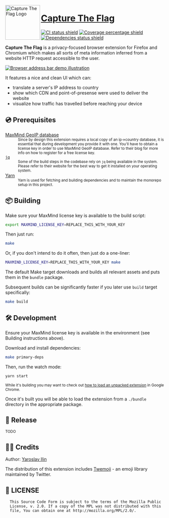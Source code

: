 [<img src="./artwork/logo_icon.svg" alt="Capture The Flag Logo" width="110px" align="left" />](https://nilfalse.com/addons/ctf)

# [Capture The Flag](https://nilfalse.com/addons/ctf)

[![CI status shield](https://github.com/nilfalse/ctf/workflows/CI/badge.svg)](https://github.com/nilfalse/ctf/actions?query=workflow%3ACI)
[![Coverage percentage shield](https://coveralls.io/repos/github/nilfalse/ctf/badge.svg)](https://coveralls.io/github/nilfalse/ctf)
[![Dependencies status shield](https://badges.depfu.com/badges/c5efc2f68546b6c7cc2a0b1c896b2cd6/overview.svg)](https://depfu.com/github/nilfalse/ctf)

**Capture The Flag** is a privacy-focused browser extension for Firefox and Chromium which makes all sorts of meta information inferred from a website HTTP request accessible to the user.

[![Browser address bar demo illustration](./artwork/omnibox.svg)](https://nilfalse.com/addons/ctf)

It features a nice and clean UI which can:

- translate a server's IP address to country
- show which CDN and point-of-presense were used to deliver the website
- visualize how traffic has travelled before reaching your device

## 💿 Prerequisites

<dl>
    <dt>
        <a href="https://blog.maxmind.com/2019/12/18/significant-changes-to-accessing-and-using-geolite2-databases/">MaxMind GeoIP database</a>
    </dt>
    <dd>
        <small>
            Since by design this extension requires a local copy of an ip→country database, it is essential that during development you provide it with one.
            You'll have to obtain a license key in order to use MaxMind GeoIP database.
            Refer to their blog for more info on how to register for a free license key.
        </small>
    </dd>
    <dt>
        <a href="https://stedolan.github.io/jq/download/"><code>jq</code></a>
    </dt>
    <dd>
        <small>
            Some of the build steps in the codebase rely on <code>jq</code> being available in the system.
            Please refer to their website for the best way to get it installed on your operating system.
        </small>
    </dd>
    <dt>
        <a href="https://yarnpkg.com/">Yarn</a>
    </dt>
    <dd>
        <small>
            Yarn is used for fetching and building dependencies and to maintain the monorepo setup in this project.
        </small>
    </dd>
</dl>

## 📦 Building

Make sure your MaxMind license key is available to the build script:

```sh
export MAXMIND_LICENSE_KEY=REPLACE_THIS_WITH_YOUR_KEY
```

Then just run:

```sh
make
```

Or, if you don't intend to do it often, then just do a one-liner:

```sh
MAXMIND_LICENSE_KEY=REPLACE_THIS_WITH_YOUR_KEY make
```

The default Make target downloads and builds all relevant assets and puts them in the `bundle` package.

Subsequent builds can be significantly faster if you later use `build` target specifically:

```sh
make build
```

## 🛠️ Development

Ensure your MaxMind license key is available in the environment (see Building instructions above).

Download and install dependencies:

```sh
make primary-deps
```

Then, run the watch mode:

```sh
yarn start
```

<small>While it's building you may want to check out [how to load an unpacked extension](https://developer.chrome.com/docs/extensions/get-started/tutorial/hello-world#load-unpacked) in Google Chrome.</small>

Once it's built you will be able to load the extension from a `./bundle` directory in the appropriate package.

## 🎁 Release

<small>TODO</small>

## 👨‍💻 Credits

Author: [Yaroslav Ilin](https://ilin.dk)

The distribution of this extension includes [Twemoji](https://github.com/twitter/twemoji) - an emoji library maintained by Twitter.

## 📄 LICENSE

```
  This Source Code Form is subject to the terms of the Mozilla Public
  License, v. 2.0. If a copy of the MPL was not distributed with this
  file, You can obtain one at http://mozilla.org/MPL/2.0/.
```
